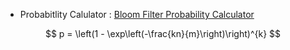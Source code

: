 - Probabitlity Calulator : [Bloom Filter Probability Calculator](https://hur.st/bloomfilter/?n=1000000&p=0.01&m=10000000)


$$
p = \left(1 - \exp\left(-\frac{kn}{m}\right)\right)^{k}
$$